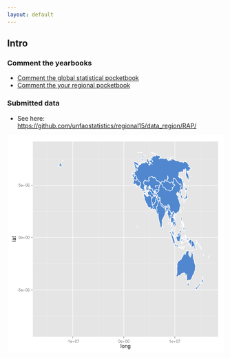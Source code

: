 ```yaml
---
layout: default
---
```


## Intro

### Comment the yearbooks

- [Comment the global statistical pocketbook](comment.html)
- [Comment the your regional pocketbook](comment_regional.html)

### Submitted data

- See here: <https://github.com/unfaostatistics/regional15/data_region/RAP/>

![plot of chunk reg_plot1](figure/reg_plot1-1.png) 
